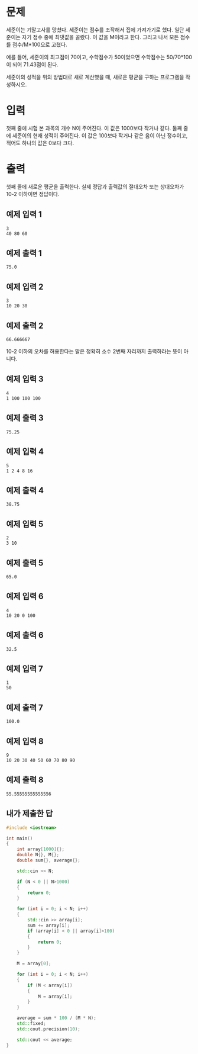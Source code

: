 문제
=============
세준이는 기말고사를 망쳤다. 세준이는 점수를 조작해서 집에 가져가기로 했다. 일단 세준이는 자기 점수 중에 최댓값을 골랐다. 이 값을 M이라고 한다. 그리고 나서 모든 점수를 점수/M*100으로 고쳤다.

예를 들어, 세준이의 최고점이 70이고, 수학점수가 50이었으면 수학점수는 50/70*100이 되어 71.43점이 된다.

세준이의 성적을 위의 방법대로 새로 계산했을 때, 새로운 평균을 구하는 프로그램을 작성하시오.

입력
=============
첫째 줄에 시험 본 과목의 개수 N이 주어진다. 이 값은 1000보다 작거나 같다. 둘째 줄에 세준이의 현재 성적이 주어진다. 이 값은 100보다 작거나 같은 음이 아닌 정수이고, 적어도 하나의 값은 0보다 크다.

출력
===============
첫째 줄에 새로운 평균을 출력한다. 실제 정답과 출력값의 절대오차 또는 상대오차가 10-2 이하이면 정답이다.

예제 입력 1 
--------------

```
3
40 80 60
```

예제 출력 1 
-----------

```
75.0
```

예제 입력 2 
---------

```
3
10 20 30
```

예제 출력 2 
-----------

```
66.666667
```

10-2 이하의 오차를 허용한다는 말은 정확히 소수 2번째 자리까지 출력하라는 뜻이 아니다.

예제 입력 3 
----------

```
4
1 100 100 100
```

예제 출력 3 
-------

```
75.25
```

예제 입력 4 
----------

```
5
1 2 4 8 16
```

예제 출력 4 
-----------

```
38.75
```

예제 입력 5 
---------

```
2
3 10
```

예제 출력 5 
--------

```
65.0
```

예제 입력 6 
-----------

```
4
10 20 0 100
```

예제 출력 6 
--------------

```
32.5
```

예제 입력 7 
-----------

```
1
50
```

예제 출력 7 
-----------

```
100.0
```

예제 입력 8 
---------

```
9
10 20 30 40 50 60 70 80 90
```

예제 출력 8 
-----------

```
55.55555555555556
```

내가 제출한 답
--------------

```cpp
#include <iostream>

int main()
{
	int array[1000]{};
	double N{}, M{};
	double sum{}, average{};

	std::cin >> N;

	if (N < 0 || N>1000)
	{
		return 0;
	}

	for (int i = 0; i < N; i++)
	{
		std::cin >> array[i];
		sum += array[i];
		if (array[i] < 0 || array[i]>100)
		{
			return 0;
		}
	}

	M = array[0];

	for (int i = 0; i < N; i++)
	{
		if (M < array[i])
		{
			M = array[i];
		}
	}

	average = sum * 100 / (M * N);
	std::fixed;
	std::cout.precision(10);

	std::cout << average;
}
```
